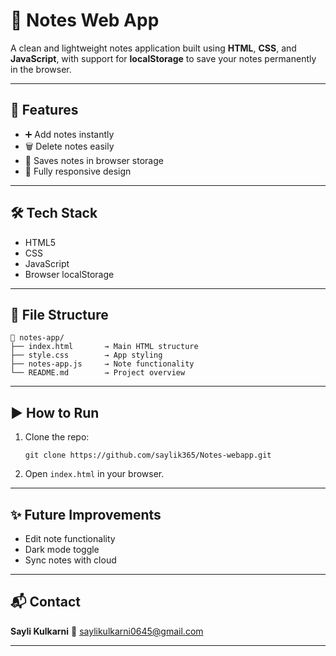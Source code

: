
# 📝 Notes Web App

A clean and lightweight notes application built using **HTML**, **CSS**, and **JavaScript**, with support for **localStorage** to save your notes permanently in the browser.

---

## 🚀 Features

* ➕ Add notes instantly
* 🗑️ Delete notes easily
* 💾 Saves notes in browser storage
* 📱 Fully responsive design

---

## 🛠 Tech Stack

* HTML5
* CSS
* JavaScript
* Browser localStorage

---

## 📂 File Structure

```
📁 notes-app/
├── index.html       → Main HTML structure
├── style.css        → App styling
├── notes-app.js     → Note functionality
└── README.md        → Project overview
```

---

## ▶️ How to Run

1. Clone the repo:

   ```
   git clone https://github.com/saylik365/Notes-webapp.git
   ```
2. Open `index.html` in your browser.

---


## ✨ Future Improvements

* Edit note functionality
* Dark mode toggle
* Sync notes with cloud

---

## 📬 Contact

**Sayli Kulkarni**
📧 [saylikulkarni0645@gmail.com](mailto:saylikulkarni0645@gmail.com)

---

